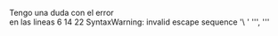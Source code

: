 Tengo una duda con el error  
en las lineas 6 14 22 
SyntaxWarning: invalid escape sequence '\ '
  ''', '''
     
        
